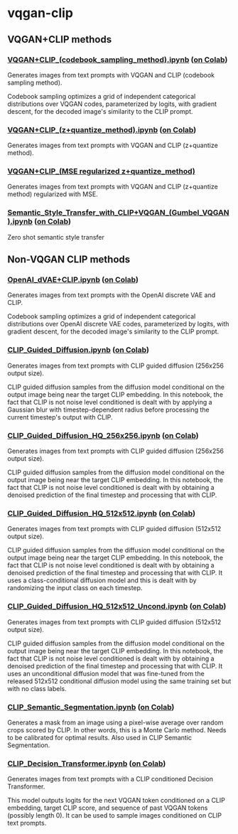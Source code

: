# vqgan-clip

## VQGAN+CLIP methods

### [VQGAN+CLIP_(codebook_sampling_method).ipynb](https://github.com/EleutherAI/vqgan-clip/blob/main/VQGAN%2BCLIP_(codebook_sampling_method).ipynb) ([on Colab](https://colab.research.google.com/drive/15UwYDsnNeldJFHJ9NdgYBYeo6xPmSelP))

Generates images from text prompts with VQGAN and CLIP (codebook sampling method).

Codebook sampling optimizes a grid of independent categorical distributions over VQGAN codes, parameterized by logits, with gradient descent, for the decoded image's similarity to the CLIP prompt.

### [VQGAN+CLIP_(z+quantize_method).ipynb](https://github.com/EleutherAI/vqgan-clip/blob/main/VQGAN%2BCLIP_(z%2Bquantize_method).ipynb) ([on Colab](https://colab.research.google.com/drive/1L8oL-vLJXVcRzCFbPwOoMkPKJ8-aYdPN))

Generates images from text prompts with VQGAN and CLIP (z+quantize method).

### [VQGAN+CLIP_(MSE regularized z+quantize_method)](https://github.com/EleutherAI/vqgan-clip/blob/main/VQGAN%2BCLIP_(MSE%20regularized%20z%2Bquantize_method).ipynb)

Generates images from text prompts with VQGAN and CLIP (z+quantize method) regularized with MSE.

### [Semantic_Style_Transfer_with_CLIP+VQGAN_(Gumbel_VQGAN).ipynb](https://github.com/EleutherAI/vqgan-clip/blob/main/Semantic_Style_Transfer_with_CLIP%2BVQGAN_(Gumbel_VQGAN).ipynb) ([on Colab](https://colab.research.google.com/drive/1kNZYKlGRkkW4SDoawnq1ZoH0jhnX_jlV))

Zero shot semantic style transfer

## Non-VQGAN CLIP methods

### [OpenAI_dVAE+CLIP.ipynb](https://github.com/EleutherAI/vqgan-clip/blob/main/OpenAI_dVAE%2BCLIP.ipynb) ([on Colab](https://colab.research.google.com/drive/10DzGECHlEnL4oeqsN-FWCkIe_sq3wVqt))

Generates images from text prompts with the OpenAI discrete VAE and CLIP.

Codebook sampling optimizes a grid of independent categorical distributions over OpenAI discrete VAE codes, parameterized by logits, with gradient descent, for the decoded image's similarity to the CLIP prompt.

### [CLIP_Guided_Diffusion.ipynb](https://github.com/EleutherAI/vqgan-clip/blob/main/CLIP_Guided_Diffusion.ipynb) ([on Colab](https://colab.research.google.com/drive/1ED6_MYVXTApBHzQObUPaaMolgf9hZOOF))

Generates images from text prompts with CLIP guided diffusion (256x256 output size).

CLIP guided diffusion samples from the diffusion model conditional on the output image being near the target CLIP embedding. In this notebook, the fact that CLIP is not noise level conditioned is dealt with by applying a Gaussian blur with timestep-dependent radius before processing the current timestep's output with CLIP.

### [CLIP_Guided_Diffusion_HQ_256x256.ipynb](https://github.com/EleutherAI/vqgan-clip/blob/main/CLIP_Guided_Diffusion_HQ_256x256.ipynb) ([on Colab](https://colab.research.google.com/drive/12a_Wrfi2_gwwAuN3VvMTwVMz9TfqctNj))

Generates images from text prompts with CLIP guided diffusion (256x256 output size).

CLIP guided diffusion samples from the diffusion model conditional on the output image being near the target CLIP embedding. In this notebook, the fact that CLIP is not noise level conditioned is dealt with by obtaining a denoised prediction of the final timestep and processing that with CLIP.

### [CLIP_Guided_Diffusion_HQ_512x512.ipynb](https://github.com/EleutherAI/vqgan-clip/blob/main/CLIP_Guided_Diffusion_HQ_512x512.ipynb) ([on Colab](https://colab.research.google.com/drive/1V66mUeJbXrTuQITvJunvnWVn96FEbSI3))

Generates images from text prompts with CLIP guided diffusion (512x512 output size).

CLIP guided diffusion samples from the diffusion model conditional on the output image being near the target CLIP embedding. In this notebook, the fact that CLIP is not noise level conditioned is dealt with by obtaining a denoised prediction of the final timestep and processing that with CLIP. It uses a class-conditional diffusion model and this is dealt with by randomizing the input class on each timestep.

### [CLIP_Guided_Diffusion_HQ_512x512_Uncond.ipynb](https://github.com/EleutherAI/vqgan-clip/blob/main/CLIP_Guided_Diffusion_HQ_512x512_Uncond.ipynb) ([on Colab](https://colab.research.google.com/drive/1QBsaDAZv8np29FPbvjffbE1eytoJcsgA))

Generates images from text prompts with CLIP guided diffusion (512x512 output size).

CLIP guided diffusion samples from the diffusion model conditional on the output image being near the target CLIP embedding. In this notebook, the fact that CLIP is not noise level conditioned is dealt with by obtaining a denoised prediction of the final timestep and processing that with CLIP. It uses an unconditional diffusion model that was fine-tuned from the released 512x512 conditional diffusion model using the same training set but with no class labels.

### [CLIP_Semantic_Segmentation.ipynb](https://github.com/EleutherAI/vqgan-clip/blob/main/CLIP_Semantic_Segmentation.ipynb) ([on Colab](https://colab.research.google.com/drive/1BMfl0s0kdgQOTNfeJSF2n6x7Y4D3IyeZ))

Generates a mask from an image using a pixel-wise average over random crops scored by CLIP. In other words, this is a Monte Carlo method. Needs to be calibrated for optimal results. Also used in CLIP Semantic Segmentation.

### [CLIP_Decision_Transformer.ipynb](https://github.com/EleutherAI/vqgan-clip/blob/main/CLIP_Decision_Transformer.ipynb) ([on Colab](https://colab.research.google.com/drive/1dFV3GCR5kasYiAl8Bl4fBlLOCdCfjufI))

Generates images from text prompts with a CLIP conditioned Decision Transformer.

This model outputs logits for the next VQGAN token conditioned on a CLIP embedding, target CLIP score, and sequence of past VQGAN tokens (possibly length 0). It can be used to sample images conditioned on CLIP text prompts.
